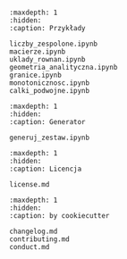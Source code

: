 ```{include} ../README.md
```

```{toctree}
:maxdepth: 1
:hidden:
:caption: Przykłady

liczby_zespolone.ipynb
macierze.ipynb
uklady_rownan.ipynb
geometria_analityczna.ipynb
granice.ipynb
monotonicznosc.ipynb
calki_podwojne.ipynb
```

```{toctree}
:maxdepth: 1
:hidden:
:caption: Generator

generuj_zestaw.ipynb
```

```{toctree}
:maxdepth: 1
:hidden:
:caption: Licencja 

license.md
```

```{toctree}
:maxdepth: 1
:hidden:
:caption: by cookiecutter

changelog.md
contributing.md
conduct.md
```
